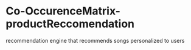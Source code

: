 # Co-OccurenceMatrix-productReccomendation
recommendation engine that recommends songs personalized to users
